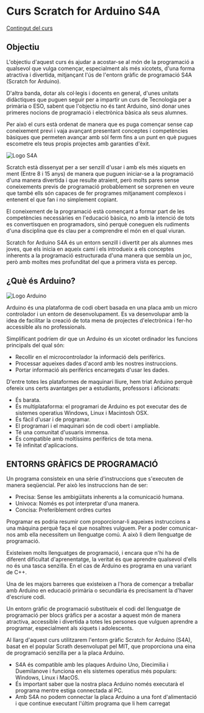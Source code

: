 # Curs Scratch for Arduino S4A

[img1]: ./Imatges/s4alogo.png "S4A"
[img2]: ./Imatges/arduinologo.png "Arduino"

[Contingut del curs](Index.md)

## Objectiu

L'objectiu d'aquest curs és ajudar a acostar-se al món de la programació a qualsevol que vulga començar, especialment als més xicotets, d'una forma atractiva i divertida, mitjançant l'ús de l'entorn gràfic de programació S4A (Scratch for Arduino).

D'altra banda, dotar als col·legis i docents en general, d'unes unitats didàctiques que puguen seguir per a impartir un curs de Tecnologia per a primària o ESO, sabent que l'objectiu no és tant Arduino, sinó donar unes primeres nocions de programació i electrònica bàsica als seus alumnes.

Per això el curs està ordenat de manera que es puga començar sense cap coneixement previ i vaja avançant presentant conceptes i competències bàsiques que permeten avançar amb sòl ferm fins a un punt en què pugues escometre els teus propis projectes amb garanties d'èxit.

![Logo S4A][img1]

Scratch està dissenyat per a ser senzill d'usar i amb els més xiquets en ment (Entre 8 i 15 anys) de manera que puguen iniciar-se a la programació d'una manera divertida i que resulte atraient, però molts pares sense coneixements previs de programació probablement se sorprenen en veure que també ells són capaces de fer programes mitjanament complexos i entenent el que fan i no simplement copiant.

El coneixement de la programació està començant a formar part de les competències necessàries en l'educació bàsica, no amb la intenció de tots es convertisquen en programadors, sinó perquè coneguen els rudiments d'una disciplina que és clau per a comprendre el món en el qual viuran.

Scratch for Arduino S4A és un entorn senzill i divertit per als alumnes mes joves, que els inicia en aqueix camí i els introdueix a els conceptes inherents a la programació estructurada d'una manera que sembla un joc, però amb moltes mes profunditat del que a primera vista es percep.

## ¿Què és Arduino?

![Logo Arduino][img2]

Arduino és una plataforma de codi obert basada en una placa amb un micro controlador i un entorn de desenvolupament. Es va desenvolupar amb la idea de facilitar la creació de tota mena de projectes d'electrònica i fer-ho accessible als no professionals.

Simplificant podríem dir que un Arduino és un xicotet ordinador les funcions principals del qual són:

- Recollir en el microcontrolador la informació dels perifèrics.
- Processar aqueixes dades d'acord amb les nostres instruccions.
- Portar informació als perifèrics encarregats d'usar les dades.

D'entre totes les plataformes de maquinari lliure, hem triat Arduino perquè ofereix uns certs avantatges per a estudiants, professors i aficionats:

- És barata.
- És multiplataforma: el programari de Arduino es pot executar des de sistemes operatius Windows, Linux i Macintosh OSX.
- És fàcil d'usar i de programar.
- El programari i el maquinari són de codi obert i ampliable.
- Té una comunitat d'usuaris immensa.
- És compatible amb moltíssims perifèrics de tota mena.
- Té infinitat d'aplicacions.

## ENTORNS GRÀFICS DE PROGRAMACIÓ

Un programa consisteix en una sèrie d'instruccions que s'executen de manera seqüencial. Per això les instruccions han de ser:

- Precisa: Sense les ambigüitats inherents a la comunicació humana.
- Univoca: Només es pot interpretar d'una manera.
- Concisa: Preferiblement ordres curtes

Programar es podria resumir com proporcionar-li aqueixes instruccions a una màquina perquè faça el que nosaltres vulguem. Per a poder comunicar-nos amb ella necessitem un llenguatge comú. A això li diem llenguatge de programació.

Existeixen molts llenguatges de programació, i encara que n'hi ha de diferent dificultat d'aprenentatge, la veritat és que aprendre qualsevol d'ells no és una tasca senzilla. En el cas de Arduino es programa en una variant de C++.

Una de les majors barreres que existeixen a l'hora de començar a treballar amb Arduino en educació primària o secundària és precisament la d'haver d'escriure codi.

Un entorn gràfic de programació substitueix el codi del llenguatge de programació per blocs gràfics per a acostar a aquest món de manera atractiva, accessible i divertida a totes les persones que vulguen aprendre a programar, especialment als xiquets i adolescents.

Al llarg d'aquest curs utilitzarem l'entorn gràfic Scratch for Arduino (S4A), basat en el popular Scrath desenvolupat pel MIT, que proporciona una eina de programació senzilla per a la placa Arduino.

- S4A és compatible amb les plaques Arduino Uno, Diecimilia i Duemilanove i funciona en els sistemes operatius més populars: Windows, Linux i MacOS.
- És important saber que la nostra placa Arduino només executarà el programa mentre estiga connectada al PC.
- Amb S4A no podem connectar la placa Arduino a una font d'alimentació i que continue executant l'últim programa que li hem carregat
